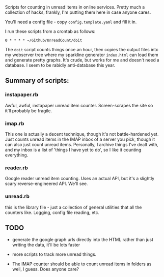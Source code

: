 Scripts for counting in unread items in online services. Pretty much a collection of hacks, frankly,
I'm putting them here in case anyone cares.

You'll need a config file - copy `config.template.yaml` and fill it in.

I run these scripts from a crontab as follows:

    0 * * * * ~/Github/UnreadCount/doit

The `doit` script counts things once an hour, then copies the output files into my webserver tree
where my sparkline generator `index.html` can load them and generate pretty graphs. It's crude, but
works for me and doesn't need a database. I seem to be rabidly anti-database this year.

## Summary of scripts:

### instapaper.rb

Awful, awful, instapaper unread item counter. Screen-scrapes the site so it'll probably be fragile.

### imap.rb

This one is actually a decent technique, though it's not battle-hardened yet. Just counts unread items in the
IMAP inbox of a server you pick, though it can also just count unread items. Personally, I archive things I've dealt with,
and my inbox is a list of 'things I have yet to do', so I like it counting everything.

### reader.rb

Google reader unread item counting. Uses an actual API, but it's a slightly scary reverse-engineered API. We'll see.

### unread.rb

this is the library file - just a collection of general utilities that all the counters like. Logging, config
file reading, etc.


## TODO

* generate the google graph urls directly into the HTML rather than just writing the data, it'll be lots faster

* more scripts to track more unread things.

* The IMAP counter should be able to count unread items in folders as well, I guess. Does anyone care?


